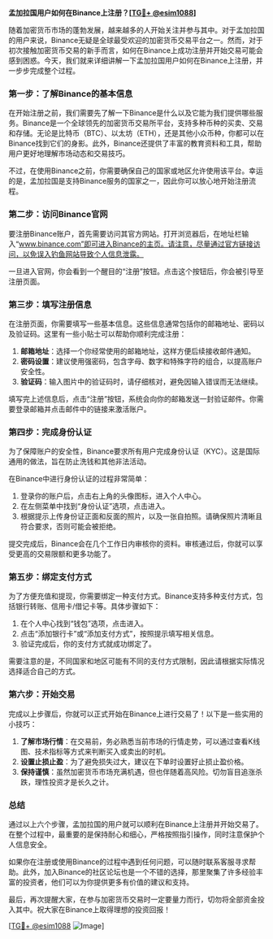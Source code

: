 **孟加拉国用户如何在Binance上注册？[[TG💪+ @esim1088](https://t.me/s/esim1088)]**

随着加密货币市场的蓬勃发展，越来越多的人开始关注并参与其中。对于孟加拉国的用户来说，Binance无疑是全球最受欢迎的加密货币交易平台之一。然而，对于初次接触加密货币交易的新手而言，如何在Binance上成功注册并开始交易可能会感到困惑。今天，我们就来详细讲解一下孟加拉国用户如何在Binance上注册，并一步步完成整个过程。

### **第一步：了解Binance的基本信息**
在开始注册之前，我们需要先了解一下Binance是什么以及它能为我们提供哪些服务。Binance是一个全球领先的加密货币交易所平台，支持多种币种的买卖、交易和存储。无论是比特币（BTC）、以太坊（ETH），还是其他小众币种，你都可以在Binance找到它们的身影。此外，Binance还提供了丰富的教育资料和工具，帮助用户更好地理解市场动态和交易技巧。

不过，在使用Binance之前，你需要确保自己的国家或地区允许使用该平台。幸运的是，孟加拉国是支持Binance服务的国家之一，因此你可以放心地开始注册流程。

### **第二步：访问Binance官网**
要注册Binance账户，首先需要访问其官方网站。打开浏览器后，在地址栏输入“www.binance.com”即可进入Binance的主页。请注意，尽量通过官方链接访问，以免误入钓鱼网站导致个人信息泄露。

一旦进入官网，你会看到一个醒目的“注册”按钮。点击这个按钮后，你会被引导至注册页面。

### **第三步：填写注册信息**
在注册页面，你需要填写一些基本信息。这些信息通常包括你的邮箱地址、密码以及验证码。这里有一些小贴士可以帮助你顺利完成注册：

1. **邮箱地址**：选择一个你经常使用的邮箱地址，这样方便后续接收邮件通知。
2. **密码设置**：建议使用强密码，包含字母、数字和特殊字符的组合，以提高账户安全性。
3. **验证码**：输入图片中的验证码时，请仔细核对，避免因输入错误而无法继续。

填写完上述信息后，点击“注册”按钮，系统会向你的邮箱发送一封验证邮件。你需要登录邮箱并点击邮件中的链接来激活账户。

### **第四步：完成身份认证**
为了保障账户的安全性，Binance要求所有用户完成身份认证（KYC）。这是国际通用的做法，旨在防止洗钱和其他非法活动。

在Binance中进行身份认证的过程非常简单：

1. 登录你的账户后，点击右上角的头像图标，进入个人中心。
2. 在左侧菜单中找到“身份认证”选项，点击进入。
3. 根据提示上传身份证正面和反面的照片，以及一张自拍照。请确保照片清晰且符合要求，否则可能会被拒绝。

提交完成后，Binance会在几个工作日内审核你的资料。审核通过后，你就可以享受更高的交易限额和更多功能了。

### **第五步：绑定支付方式**
为了方便充值和提现，你需要绑定一种支付方式。Binance支持多种支付方式，包括银行转账、信用卡/借记卡等。具体步骤如下：

1. 在个人中心找到“钱包”选项，点击进入。
2. 点击“添加银行卡”或“添加支付方式”，按照提示填写相关信息。
3. 验证完成后，你的支付方式就成功绑定了。

需要注意的是，不同国家和地区可能有不同的支付方式限制，因此请根据实际情况选择适合自己的方式。

### **第六步：开始交易**
完成以上步骤后，你就可以正式开始在Binance上进行交易了！以下是一些实用的小技巧：

1. **了解市场行情**：在交易前，务必熟悉当前市场的行情走势，可以通过查看K线图、技术指标等方式来判断买入或卖出的时机。
2. **设置止损止盈**：为了避免损失过大，建议在下单时设置好止损止盈价格。
3. **保持谨慎**：虽然加密货币市场充满机遇，但也伴随着高风险。切勿盲目追涨杀跌，理性投资才是长久之计。

### **总结**
通过以上六个步骤，孟加拉国的用户就可以顺利在Binance上注册并开始交易了。在整个过程中，最重要的是保持耐心和细心，严格按照指引操作，同时注意保护个人信息安全。

如果你在注册或使用Binance的过程中遇到任何问题，可以随时联系客服寻求帮助。此外，加入Binance的社区论坛也是一个不错的选择，那里聚集了许多经验丰富的投资者，他们可以为你提供更多有价值的建议和支持。

最后，再次提醒大家，在参与加密货币交易时一定要量力而行，切勿将全部资金投入其中。祝大家在Binance上取得理想的投资回报！

[[TG💪+ @esim1088](https://t.me/s/esim1088) ![Image](https://i.postimg.cc/4NQfJmqS/Snipaste-2025-05-13-00-14-12.png)]